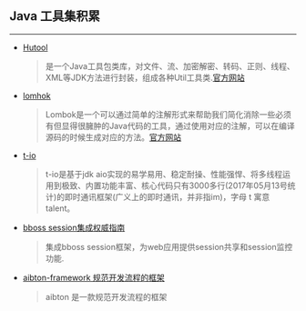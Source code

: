 ## Java 工具集积累
-----
* [Hutool](https://github.com/looly/hutool)<br/>
  > 是一个Java工具包类库，对文件、流、加密解密、转码、正则、线程、XML等JDK方法进行封装，组成各种Util工具类.[官方网站](http://www.hutool.cn/)

* [lomhok](https://github.com/rzwitserloot/lombok)<br/>
  > Lombok是一个可以通过简单的注解形式来帮助我们简化消除一些必须有但显得很臃肿的Java代码的工具，通过使用对应的注解，可以在编译源码的时候生成对应的方法。[官方网站](https://projectlombok.org/)

* [t-io](https://gitee.com/tywo45/t-io)
  > t-io是基于jdk aio实现的易学易用、稳定耐操、性能强悍、将多线程运用到极致、内置功能丰富、核心代码只有3000多行(2017年05月13号统计)的即时通讯框架(广义上的即时通讯，并非指im)，字母 t 寓意talent。

* [bboss session集成权威指南](https://github.com/bbossgroups/security)
  > 集成bboss session框架，为web应用提供session共享和session监控功能.

* [aibton-framework 规范开发流程的框架](https://gitee.com/aibton/aibton-framework)
  > aibton 是一款规范开发流程的框架
